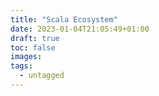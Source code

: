 ```yaml
---
title: "Scala Ecosystem"
date: 2023-01-04T21:05:49+01:00
draft: true
toc: false
images:
tags:
  - untagged
---
```


